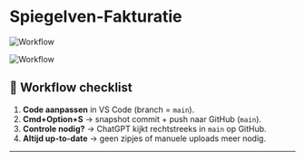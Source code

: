 # Spiegelven-Fakturatie

![Workflow](https://img.shields.io/badge/workflow-snapshot%20to%20main-brightgreen?style=for-the-badge)

![Workflow](https://img.shields.io/badge/workflow-snapshot%20to%20main-brightgreen?style=for-the-badge)

## 🔑 Workflow checklist

1. **Code aanpassen** in VS Code (branch = `main`).  
2. **Cmd+Option+S** → snapshot commit + push naar GitHub (`main`).  
3. **Controle nodig?** → ChatGPT kijkt rechtstreeks in `main` op GitHub.  
4. **Altijd up-to-date** → geen zipjes of manuele uploads meer nodig.  

---


